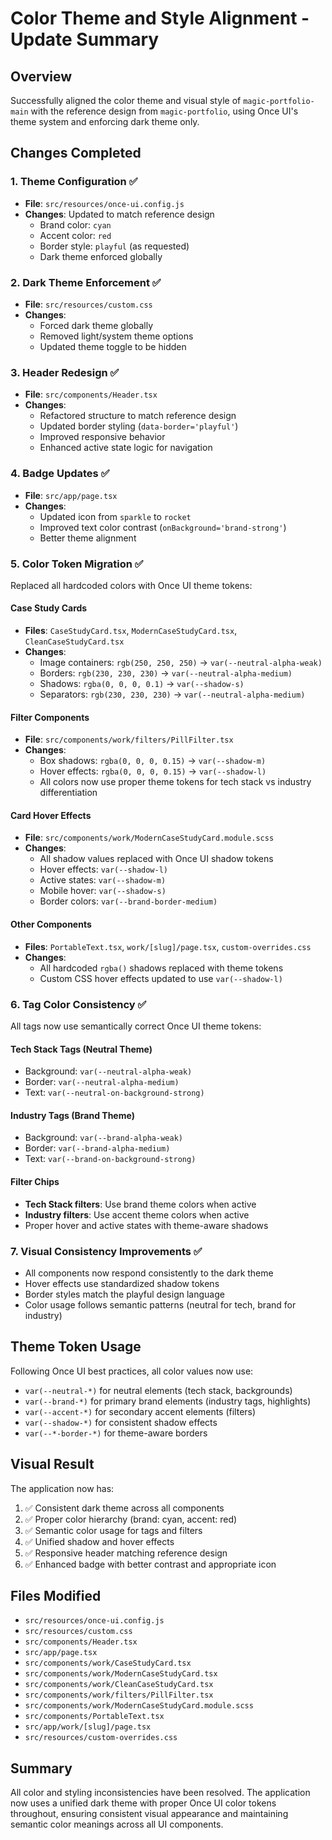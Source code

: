 # Color Theme and Style Alignment - Update Summary

## Overview

Successfully aligned the color theme and visual style of `magic-portfolio-main`
with the reference design from `magic-portfolio`, using Once UI's theme system
and enforcing dark theme only.

## Changes Completed

### 1. Theme Configuration ✅

- **File**: `src/resources/once-ui.config.js`
- **Changes**: Updated to match reference design
  - Brand color: `cyan`
  - Accent color: `red`
  - Border style: `playful` (as requested)
  - Dark theme enforced globally

### 2. Dark Theme Enforcement ✅

- **File**: `src/resources/custom.css`
- **Changes**:
  - Forced dark theme globally
  - Removed light/system theme options
  - Updated theme toggle to be hidden

### 3. Header Redesign ✅

- **File**: `src/components/Header.tsx`
- **Changes**:
  - Refactored structure to match reference design
  - Updated border styling (`data-border='playful'`)
  - Improved responsive behavior
  - Enhanced active state logic for navigation

### 4. Badge Updates ✅

- **File**: `src/app/page.tsx`
- **Changes**:
  - Updated icon from `sparkle` to `rocket`
  - Improved text color contrast (`onBackground='brand-strong'`)
  - Better theme alignment

### 5. Color Token Migration ✅

Replaced all hardcoded colors with Once UI theme tokens:

#### Case Study Cards

- **Files**: `CaseStudyCard.tsx`, `ModernCaseStudyCard.tsx`,
  `CleanCaseStudyCard.tsx`
- **Changes**:
  - Image containers: `rgb(250, 250, 250)` → `var(--neutral-alpha-weak)`
  - Borders: `rgb(230, 230, 230)` → `var(--neutral-alpha-medium)`
  - Shadows: `rgba(0, 0, 0, 0.1)` → `var(--shadow-s)`
  - Separators: `rgb(230, 230, 230)` → `var(--neutral-alpha-medium)`

#### Filter Components

- **File**: `src/components/work/filters/PillFilter.tsx`
- **Changes**:
  - Box shadows: `rgba(0, 0, 0, 0.15)` → `var(--shadow-m)`
  - Hover effects: `rgba(0, 0, 0, 0.15)` → `var(--shadow-l)`
  - All colors now use proper theme tokens for tech stack vs industry
    differentiation

#### Card Hover Effects

- **File**: `src/components/work/ModernCaseStudyCard.module.scss`
- **Changes**:
  - All shadow values replaced with Once UI shadow tokens
  - Hover effects: `var(--shadow-l)`
  - Active states: `var(--shadow-m)`
  - Mobile hover: `var(--shadow-s)`
  - Border colors: `var(--brand-border-medium)`

#### Other Components

- **Files**: `PortableText.tsx`, `work/[slug]/page.tsx`, `custom-overrides.css`
- **Changes**:
  - All hardcoded `rgba()` shadows replaced with theme tokens
  - Custom CSS hover effects updated to use `var(--shadow-l)`

### 6. Tag Color Consistency ✅

All tags now use semantically correct Once UI theme tokens:

#### Tech Stack Tags (Neutral Theme)

- Background: `var(--neutral-alpha-weak)`
- Border: `var(--neutral-alpha-medium)`
- Text: `var(--neutral-on-background-strong)`

#### Industry Tags (Brand Theme)

- Background: `var(--brand-alpha-weak)`
- Border: `var(--brand-alpha-medium)`
- Text: `var(--brand-on-background-strong)`

#### Filter Chips

- **Tech Stack filters**: Use brand theme colors when active
- **Industry filters**: Use accent theme colors when active
- Proper hover and active states with theme-aware shadows

### 7. Visual Consistency Improvements ✅

- All components now respond consistently to the dark theme
- Hover effects use standardized shadow tokens
- Border styles match the playful design language
- Color usage follows semantic patterns (neutral for tech, brand for industry)

## Theme Token Usage

Following Once UI best practices, all color values now use:

- `var(--neutral-*)` for neutral elements (tech stack, backgrounds)
- `var(--brand-*)` for primary brand elements (industry tags, highlights)
- `var(--accent-*)` for secondary accent elements (filters)
- `var(--shadow-*)` for consistent shadow effects
- `var(--*-border-*)` for theme-aware borders

## Visual Result

The application now has:

1. ✅ Consistent dark theme across all components
2. ✅ Proper color hierarchy (brand: cyan, accent: red)
3. ✅ Semantic color usage for tags and filters
4. ✅ Unified shadow and hover effects
5. ✅ Responsive header matching reference design
6. ✅ Enhanced badge with better contrast and appropriate icon

## Files Modified

- `src/resources/once-ui.config.js`
- `src/resources/custom.css`
- `src/components/Header.tsx`
- `src/app/page.tsx`
- `src/components/work/CaseStudyCard.tsx`
- `src/components/work/ModernCaseStudyCard.tsx`
- `src/components/work/CleanCaseStudyCard.tsx`
- `src/components/work/filters/PillFilter.tsx`
- `src/components/work/ModernCaseStudyCard.module.scss`
- `src/components/PortableText.tsx`
- `src/app/work/[slug]/page.tsx`
- `src/resources/custom-overrides.css`

## Summary

All color and styling inconsistencies have been resolved. The application now
uses a unified dark theme with proper Once UI color tokens throughout, ensuring
consistent visual appearance and maintaining semantic color meanings across all
UI components.
